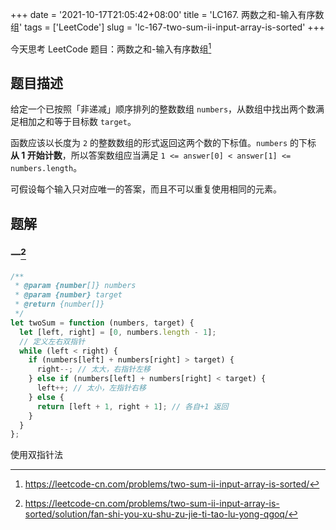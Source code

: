 +++
date = '2021-10-17T21:05:42+08:00'
title = 'LC167. 两数之和-输入有序数组'
tags = ['LeetCode']
slug = 'lc-167-two-sum-ii-input-array-is-sorted'
+++

今天思考 LeetCode 题目：两数之和-输入有序数组[^1]

## 题目描述

给定一个已按照「非递减」顺序排列的整数数组 `numbers`，从数组中找出两个数满足相加之和等于目标数 `target`。

函数应该以长度为 `2` 的整数数组的形式返回这两个数的下标值。`numbers` 的下标 **从 1 开始计数**，所以答案数组应当满足 `1 <= answer[0] < answer[1] <= numbers.length`。

可假设每个输入只对应唯一的答案，而且不可以重复使用相同的元素。

## 题解

### 一[^2]

```js
/**
 * @param {number[]} numbers
 * @param {number} target
 * @return {number[]}
 */
let twoSum = function (numbers, target) {
  let [left, right] = [0, numbers.length - 1];
  // 定义左右双指针
  while (left < right) {
    if (numbers[left] + numbers[right] > target) {
      right--; // 太大，右指针左移
    } else if (numbers[left] + numbers[right] < target) {
      left++; // 太小，左指针右移
    } else {
      return [left + 1, right + 1]; // 各自+1 返回
    }
  }
};
```

使用双指针法

[^1]: https://leetcode-cn.com/problems/two-sum-ii-input-array-is-sorted/
[^2]: https://leetcode-cn.com/problems/two-sum-ii-input-array-is-sorted/solution/fan-shi-you-xu-shu-zu-jie-ti-tao-lu-yong-qgoq/
